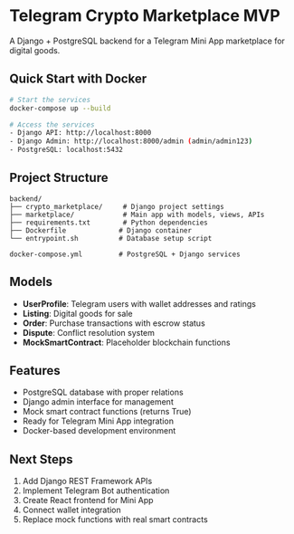 # Telegram Crypto Marketplace MVP

A Django + PostgreSQL backend for a Telegram Mini App marketplace for digital goods.

## Quick Start with Docker

```bash
# Start the services
docker-compose up --build

# Access the services
- Django API: http://localhost:8000
- Django Admin: http://localhost:8000/admin (admin/admin123)
- PostgreSQL: localhost:5432
```

## Project Structure

```
backend/
├── crypto_marketplace/     # Django project settings
├── marketplace/            # Main app with models, views, APIs
├── requirements.txt        # Python dependencies
├── Dockerfile             # Django container
└── entrypoint.sh          # Database setup script

docker-compose.yml         # PostgreSQL + Django services
```

## Models

- **UserProfile**: Telegram users with wallet addresses and ratings
- **Listing**: Digital goods for sale
- **Order**: Purchase transactions with escrow status
- **Dispute**: Conflict resolution system
- **MockSmartContract**: Placeholder blockchain functions

## Features

- PostgreSQL database with proper relations
- Django admin interface for management
- Mock smart contract functions (returns True)
- Ready for Telegram Mini App integration
- Docker-based development environment

## Next Steps

1. Add Django REST Framework APIs
2. Implement Telegram Bot authentication  
3. Create React frontend for Mini App
4. Connect wallet integration
5. Replace mock functions with real smart contracts




